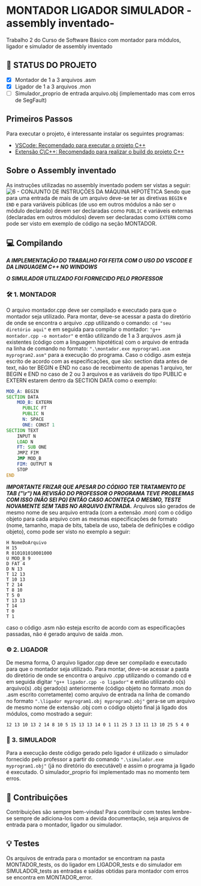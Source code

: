 # MONTADOR LIGADOR SIMULADOR -assembly inventado-
Trabalho 2 do Curso de Software Básico com montador para módulos, ligador e simulador de assembly inventado 

## 🚧 STATUS DO PROJETO
- [x] Montador de 1 a 3 arquivos .asm
- [x] Ligador de 1 a 3 arquivos .mon
- [ ] Simulador_proprio de entrada arquivo.obj (implementado mas com erros de SegFault)

## Primeiros Passos

Para executar o projeto, é interessante instalar os seguintes programas:

- [VSCode: Recomendado para executar o projeto C++](https://code.visualstudio.com/download)
- [Extensão C\C++: Recomendado para realizar o build do projeto C++](https://code.visualstudio.com/download)

## Sobre o Assembly inventado
As instruções utilizadas no assembly inventado podem ser vistas a seguir:
![6 - CONJUNTO DE INSTRUÇÕES DA MÁQUINA HIPOTÉTICA](https://user-images.githubusercontent.com/72531807/113185256-9fac0800-922c-11eb-84fd-fa2b32eed7ab.png)
Sendo que para uma entrada de mais de um arquivo deve-se ter as diretivas ```BEGIN``` e ```END``` e para variáveis públicas (de uso em outros módulos a não ser o módulo declarado) devem ser declaradas como ```PUBLIC``` e variáveis externas (declaradas em outros módulos) devem ser declaradas como ```EXTERN``` como pode ser visto em exemplo de código na seção MONTADOR.

## 💻 Compilando
***A IMPLEMENTAÇÃO DO TRABALHO FOI FEITA COM O USO DO VSCODE E DA LINGUAGEM C++ NO WINDOWS***   

***O SIMULADOR UTILIZADO FOI FORNECIDO PELO PROFESSOR***

### 🛠 1.  MONTADOR
O arquivo montador.cpp deve ser compilado e executado para que o montador seja utilizado. Para montar, deve-se acessar a pasta do diretório de onde se encontra o arquivo .cpp utilizando o comando: 
```cd "seu diretório aqui"``` 
e em seguida para compilar o montador:
```"g++ montador.cpp -o montador"``` 
e então utilizando de 1 a 3 arquivos .asm já existentes (código com a linguagem hipotética) com o arquivo de entrada na linha de comando no formato: 
```".\montador.exe myprogram1.asm myprogram2.asm"``` 
para a execução do programa. Caso o código .asm esteja escrito de acordo com as especificações, que são: section data antes de text, não ter BEGIN e END no caso de recebimento de apenas 1 arquivo, ter BEGIN e END no caso de 2 ou 3 arquivos e as variáveis do tipo PUBLIC e EXTERN estarem dentro da SECTION DATA como o exemplo:
``` asm
MOD_A: BEGIN
SECTION DATA
    MOD_B: EXTERN
	  PUBLIC FT
	  PUBLIC N
	  N: SPACE
	  ONE: CONST 1
SECTION TEXT
    INPUT N
    LOAD N
    FT: SUB ONE
    JMPZ FIM
    JMP MOD_B
    FIM: OUTPUT N
    STOP
END
```
***IMPORTANTE FRIZAR QUE APESAR DO CÓDIGO TER TRATAMENTO DE TAB ("\r") NA REVISÃO DO PROFESSOR O PROGRAMA TEVE PROBLEMAS COM ISSO (NÃO SEI PQ) ENTÃO CASO ACONTEÇA O MESMO, TESTE NOVAMENTE SEM TABS NO ARQUIVO ENTRADA.*** Arquivos são gerados de mesmo nome de seu arquivo entrada (com a extensão .mon) com o código objeto para cada arquivo com as mesmas especificações de formato (nome, tamanho, mapa de bits, tabela de uso, tabela de definições e código objeto), como pode ser visto no exemplo a seguir:
```
H NomeDoArquivo
H 15
R 010101010001000
U MOD_B 9
D FAT 4
D N 13
T 12 13
T 10 13
T 2 14
T 8 10
T 5 0
T 13 13
T 14
T 0
T 1
```
caso o código .asm não esteja escrito de acordo com as especificações passadas, não é gerado arquivo de saída .mon. 
 

### ⚙️ 2.  LIGADOR
De mesma forma, O arquivo ligador.cpp deve ser compilado e executado para que o montador seja utilizado. Para montar, deve-se acessar a pasta do diretório de onde se encontra o arquivo .cpp utilizando o comando cd e em seguida digitar ```"g++ ligador.cpp -o ligador"``` e então utilizando o(s) arquivo(s) .obj gerado(s) anteriormente (código objeto no formato .mon do .asm escrito corretamente) como arquivo de entrada na linha de comando no formato ```".\ligador myprogram1.obj myprogram2.obj"``` gera-se um arquivo de mesmo nome de extensão .obj com o código objeto final já ligado dos módulos, como mostrado a seguir:
```
12 13 10 13 2 14 8 10 5 15 13 13 14 0 1 11 25 3 13 11 13 10 25 5 4 0 
```
  
### 🚀 3.  SIMULADOR
Para a execução deste código gerado pelo ligador é utilizado o simulador fornecido pelo professor a partir do comando ```".\simulador.exe myprogram1.obj"``` (já no diretório do executável) e assim o programa ja ligado é executado. O simulador_proprio foi implementado mas no momento tem erros.

## 💜 Contribuições
Contribuições são sempre bem-vindas! Para contribuir com testes lembre-se sempre de adiciona-los com a devida documentação, seja arquivos de entrada para o montador, ligador ou simulador.

## 💡 Testes
Os arquivos de entrada para o montador se encontram na pasta MONTADOR_tests, os do ligador em LIGADOR_tests e do simulador em SIMULADOR_tests as entradas e saídas obtidas para montador com erros se encontra em MONTADOR_error.
